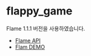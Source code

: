 # flappy_game

Flame 1.1.1 버전을 사용하였습니다.

- [Flame API](https://docs.flame-engine.org/1.1.1/index.html)
- [Flam DEMO](https://examples.flame-engine.org/#/)
